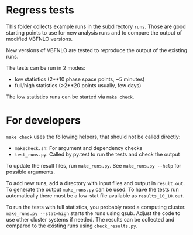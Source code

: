 Regress tests
=============

This folder collects example runs in the subdirectory `runs`.
Those are good starting points to use for new analysis runs and to compare the output of modified VBFNLO versions.

New versions of VBFNLO are tested to reproduce the output of the existing runs.

The tests can be run in 2 modes:
* low statistics (2**10 phase space points, ~5 minutes)
* full/high statistics (>2**20 points usually, few days)

The low statistics runs can be started via `make check`.


For developers
==============

`make check` uses the following helpers, that should not be called directly:
* `makecheck.sh`: For argument and dependency checks
* `test_runs.py`: Called by py.test to run the tests and check the output

To update the result files, run `make_runs.py`. See `make_runs.py --help` for possible arguments.

To add new runs, add a directory with input files and output in `result.out`. To generate the output `make_runs.py` can be used.
To have the tests run automatically there must be a low-stat file available as `results_10_10.out`.

To run the tests with full statistics, you probably need a computing cluster.
`make_runs.py --stat=high` starts the runs using qsub. Adjust the code to use other cluster systems if needed.
The results can be collected and compared to the existing runs using `check_results.py`.
